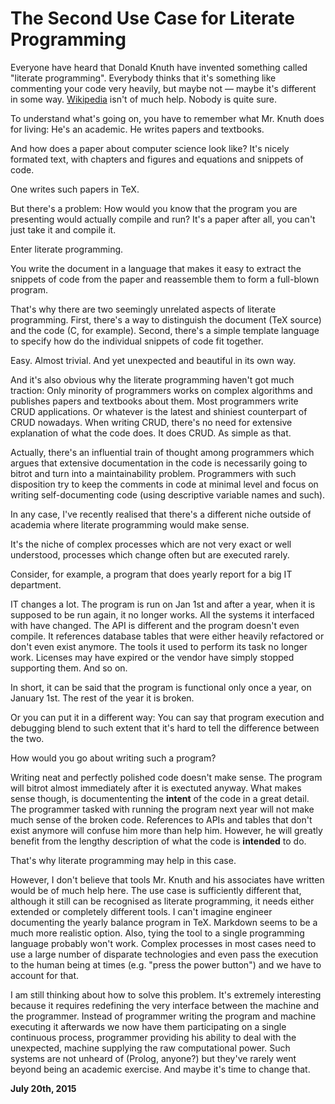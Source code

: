 # The Second Use Case for Literate Programming



Everyone have heard that Donald Knuth have invented something called "literate programming". Everybody thinks that it's something like commenting your code very heavily, but maybe not — maybe it's different in some way. [Wikipedia](https://en.wikipedia.org/wiki/Literate_programming) isn't of much help. Nobody is quite sure.

To understand what's going on, you have to remember what Mr. Knuth does for living: He's an academic. He writes papers and textbooks.

And how does a paper about computer science look like? It's nicely formated text, with chapters and figures and equations and snippets of code.

One writes such papers in TeX.

But there's a problem: How would you know that the program you are presenting would actually compile and run? It's a paper after all, you can't just take it and compile it.

Enter literate programming.

You write the document in a language that makes it easy to extract the snippets of code from the paper and reassemble them to form a full-blown program.

That's why there are two seemingly unrelated aspects of literate programming. First, there's a way to distinguish the document (TeX source) and the code (C, for example). Second, there's a simple template language to specify how do the individual snippets of code fit together.

Easy. Almost trivial. And yet unexpected and beautiful in its own way.

And it's also obvious why the literate programming haven't got much traction: Only minority of programmers works on complex algorithms and publishes papers and textbooks about them. Most programmers write CRUD applications. Or whatever is the latest and shiniest counterpart of CRUD nowadays. When writing CRUD, there's no need for extensive explanation of what the code does. It does CRUD. As simple as that.

Actually, there's an influential train of thought among programmers which argues that extensive documentation in the code is necessarily going to bitrot and turn into a maintainability problem. Programmers with such disposition try to keep the comments in code at minimal level and focus on writing self-documenting code (using descriptive variable names and such).

In any case, I've recently realised that there's a different niche outside of academia where literate programming would make sense.

It's the niche of complex processes which are not very exact or well understood, processes which change often but are executed rarely.

Consider, for example, a program that does yearly report for a big IT department.

IT changes a lot. The program is run on Jan 1st and after a year, when it is supposed to be run again, it no longer works. All the systems it interfaced with have changed. The API is different and the program doesn't even compile. It references database tables that were either heavily refactored or don't even exist anymore. The tools it used to perform its task no longer work. Licenses may have expired or the vendor have simply stopped supporting them. And so on.

In short, it can be said that the program is functional only once a year, on January 1st. The rest of the year it is broken.

Or you can put it in a different way: You can say that program execution and debugging blend to such extent that it's hard to tell the difference between the two.

How would you go about writing such a program?

Writing neat and perfectly polished code doesn't make sense. The program will bitrot almost immediately after it is exectuted anyway. What makes sense though, is documententing the **intent** of the code in a great detail. The programmer tasked with running the program next year will not make much sense of the broken code. References to APIs and tables that don't exist anymore will confuse him more than help him. However, he will greatly benefit from the lengthy description of what the code is **intended** to do.

That's why literate programming may help in this case.

However, I don't believe that tools Mr. Knuth and his associates have written would be of much help here. The use case is sufficiently different that, although it still can be recognised as literate programming, it needs either extended or completely different tools. I can't imagine engineer documenting the yearly balance program in TeX. Markdown seems to be a much more realistic option. Also, tying the tool to a single programming language probably won't work. Complex processes in most cases need to use a large number of disparate technologies and even pass the execution to the human being at times (e.g. "press the power button") and we have to account for that.

I am still thinking about how to solve this problem. It's extremely interesting because it requires redefining the very interface between the machine and the programmer. Instead of programmer writing the program and machine executing it afterwards we now have them participating on a single continuous process, programmer providing his ability to deal with the unexpected, machine supplying the raw computational power. Such systems are not unheard of (Prolog, anyone?) but they've rarely went beyond being an academic exercise. And maybe it's time to change that.

**July 20th, 2015**